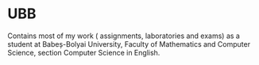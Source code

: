 # UBB
Contains most of my work ( assignments, laboratories and exams) as a student at Babeș-Bolyai University, Faculty of Mathematics and Computer Science, section Computer Science in English.
